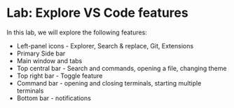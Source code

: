 # Lab: Explore VS Code features

In this lab, we will explore the following features:

- Left-panel icons - Explorer, Search & replace, Git, Extensions
- Primary Side bar
- Main window and tabs
- Top central bar - Search and commands, opening a file, changing theme
- Top right bar - Toggle feature
- Command bar - opening and closing terminals, starting multiple terminals
- Bottom bar - notifications
